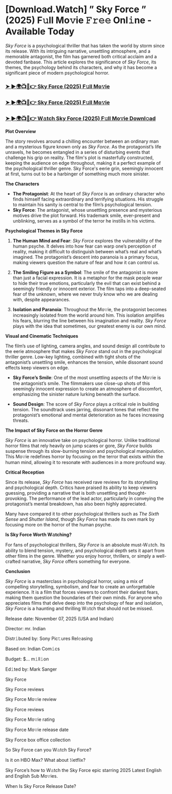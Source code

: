 # [Download.Watch] ” Sky Force ” (2025) F𝚞ll Mo𝚟ie 𝙵𝚛𝚎𝚎 Onl𝚒ne - Available Today

*Sky Force* is a psychological thriller that has taken the world by storm since its release. With its intriguing narrative, unsettling atmosphere, and a memorable antagonist, the film has garnered both critical acclaim and a devoted fanbase. This article explores the significance of *Sky Force*, its themes, the psychology behind its characters, and why it has become a significant piece of modern psychological horror.

<h3><a href="https://t.co/wth1aESwQ9">➤ ►🌍📺📱👉 Sky Force (2025) F𝚞ll Mo𝚟ie</a></h3>

<h3><a href="https://t.co/wth1aESwQ9">➤ ►🌍📺📱👉 Sky Force (2025) F𝚞ll Mo𝚟ie</a></h3>

<h3><a href="https://t.co/wth1aESwQ9">➤ ►🌍📺📱👉 W𝚊tch Sky Force (2025) F𝚞ll Mo𝚟ie Downl𝚘ad</a></h3>

**Plot Overview**

The story revolves around a chilling encounter between an ordinary man and a mysterious figure known only as *Sky Force*. As the protagonist’s life unravels, he becomes entangled in a series of disturbing events that challenge his grip on reality. The film's plot is masterfully constructed, keeping the audience on edge throughout, making it a perfect example of the psychological thriller genre. Sky Force's eerie grin, seemingly innocent at first, turns out to be a harbinger of something much more sinister.

**The Characters**

- **The Protagonist**: At the heart of *Sky Force* is an ordinary character who finds himself facing extraordinary and terrifying situations. His struggle to maintain his sanity is central to the film’s psychological tension.
- **Sky Force**: The antagonist, whose unsettling presence and mysterious motives drive the plot forward. His trademark smile, ever-present and unblinking, serves as a symbol of the terror he instills in his victims.

**Psychological Themes in Sky Force**

1. **The Human Mind and Fear**: *Sky Force* explores the vulnerability of the human psyche. It delves into how fear can warp one’s perception of reality, making it difficult to distinguish between what’s real and what’s imagined. The protagonist’s descent into paranoia is a primary focus, making viewers question the nature of fear and how it can control us.

2. **The Smiling Figure as a Symbol**: The smile of the antagonist is more than just a facial expression. It is a metaphor for the mask people wear to hide their true emotions, particularly the evil that can exist behind a seemingly friendly or innocent exterior. The film taps into a deep-seated fear of the unknown, where we never truly know who we are dealing with, despite appearances.

3. **Isolation and Paranoia**: Throughout the Mo𝚟ie, the protagonist becomes increasingly isolated from the world around him. This isolation amplifies his fears, blurring the line between his imagination and reality. *Sky Force* plays with the idea that sometimes, our greatest enemy is our own mind.

**Visual and Cinematic Techniques**

The film’s use of lighting, camera angles, and sound design all contribute to the eerie atmosphere that makes *Sky Force* stand out in the psychological thriller genre. Low-key lighting, combined with tight shots of the antagonist’s unsettling smile, enhances the tension, while dissonant sound effects keep viewers on edge.

- **Sky Force’s Smile**: One of the most unsettling aspects of the Mo𝚟ie is the antagonist’s smile. The filmmakers use close-up shots of this seemingly innocent expression to create an atmosphere of discomfort, emphasizing the sinister nature lurking beneath the surface.

- **Sound Design**: The score of *Sky Force* plays a critical role in building tension. The soundtrack uses jarring, dissonant tones that reflect the protagonist’s emotional and mental deterioration as he faces increasing threats.

**The Impact of Sky Force on the Horror Genre**

*Sky Force* is an innovative take on psychological horror. Unlike traditional horror films that rely heavily on jump scares or gore, *Sky Force* builds suspense through its slow-burning tension and psychological manipulation. This Mo𝚟ie redefines horror by focusing on the terror that exists within the human mind, allowing it to resonate with audiences in a more profound way.

**Critical Reception**

Since its release, *Sky Force* has received rave reviews for its storytelling and psychological depth. Critics have praised its ability to keep viewers guessing, providing a narrative that is both unsettling and thought-provoking. The performance of the lead actor, particularly in conveying the protagonist’s mental breakdown, has also been highly appreciated. 

Many have compared it to other psychological thrillers such as *The Sixth Sense* and *Shutter Island*, though *Sky Force* has made its own mark by focusing more on the horror of the human psyche.

**Is Sky Force Worth W𝚊tching?**

For fans of psychological thrillers, *Sky Force* is an absolute must-W𝚊tch. Its ability to blend tension, mystery, and psychological depth sets it apart from other films in the genre. Whether you enjoy horror, thrillers, or simply a well-crafted narrative, *Sky Force* offers something for everyone. 

**Conclusion**

*Sky Force* is a masterclass in psychological horror, using a mix of compelling storytelling, symbolism, and fear to create an unforgettable experience. It is a film that forces viewers to confront their darkest fears, making them question the boundaries of their own minds. For anyone who appreciates films that delve deep into the psychology of fear and isolation, *Sky Force* is a haunting and thrilling W𝚊tch that should not be missed.

Release date: November 07, 2025 (USA and Indian)

Director: mr. Indian

Distr𝚒buted by: Sony Pic𝚝ures Rel𝚎asing

Based on: Indian Com𝚒cs

Budget: $... m𝚒ll𝚒on

Ed𝚒ted by: Mark Sanger

Sky Force

Sky Force reviews

Sky Force Mo𝚟ie review

Sky Force reviews

Sky Force Mo𝚟ie rating

Sky Force Mo𝚟ie release date

Sky Force box office collection

So Sky Force can you W𝚊tch Sky Force?

Is it on HBO Max? What about 𝙽etflix?

Sky Force’s how to W𝚊tch the Sky Force epic starring 2025 Latest English and English Sub Mo𝚟ies.

When Is Sky Force Release Date?
